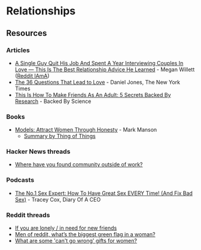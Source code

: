 # Relationships

## Resources

### Articles

* [A Single Guy Quit His Job And Spent A Year Interviewing Couples In Love — This Is The Best Relationship Advice He Learned](https://finance.yahoo.com/news/single-guy-quit-job-spent-152504115.html) - Megan Willett ([Reddit IAmA](https://www.reddit.com/r/IAmA/comments/1xpj77/iama\_single\_guy\_who\_quit\_his\_job\_and\_spent\_the/))
* [The 36 Questions That Lead to Love](https://www.nytimes.com/2015/01/09/style/no-37-big-wedding-or-small.html) - Daniel Jones, The New York Times
* [This Is How To Make Friends As An Adult: 5 Secrets Backed By Research](https://www.bakadesuyo.com/2017/02/how-to-make-friends-as-an-adult/?utm\_source=sumome\&utm\_medium=twitter\&utm\_campaign=sumome\_share) - Backed By Science

### Books

* [Models: Attract Women Through Honesty](https://markmanson.net/books/models) - Mark Manson
  * [Summary by Thing of Things](https://thingofthings.wordpress.com/2018/05/25/models-a-summary/)

### Hacker News threads

* [Where have you found community outside of work?](https://news.ycombinator.com/item?id=36128618)

### Podcasts

* [The No.1 Sex Expert: How To Have Great Sex EVERY Time! (And Fix Bad Sex)](https://www.youtube.com/watch?v=2Ait0WaCNCw) - Tracey Cox, Diary Of A CEO

### Reddit threads

* [If you are lonely / in need for new friends](https://www.reddit.com/r/london/comments/1cu0sjd/if\_you\_are\_lonely\_in\_need\_for\_new\_friends/)
* [Men of reddit, what’s the biggest green flag in a woman?](https://www.reddit.com/r/AskReddit/comments/15oczn3/men\_of\_reddit\_whats\_the\_biggest\_green\_flag\_in\_a/)
* [What are some 'can't go wrong' gifts for women?](https://www.reddit.com/r/AskUK/comments/zc3wnk/what\_are\_some\_cant\_go\_wrong\_gifts\_for\_women/)
